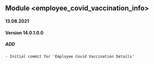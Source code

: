 ## Module <employee_covid_vaccination_info>

#### 13.08.2021
#### Version 14.0.1.0.0
##### ADD
    - Initial commit for 'Employee Covid Vaccination Details'

